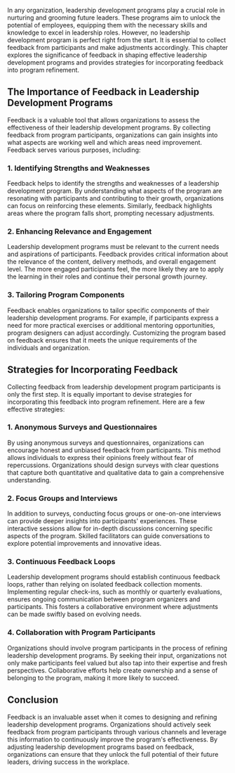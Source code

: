 
In any organization, leadership development programs play a crucial role in nurturing and grooming future leaders. These programs aim to unlock the potential of employees, equipping them with the necessary skills and knowledge to excel in leadership roles. However, no leadership development program is perfect right from the start. It is essential to collect feedback from participants and make adjustments accordingly. This chapter explores the significance of feedback in shaping effective leadership development programs and provides strategies for incorporating feedback into program refinement.

## The Importance of Feedback in Leadership Development Programs

Feedback is a valuable tool that allows organizations to assess the effectiveness of their leadership development programs. By collecting feedback from program participants, organizations can gain insights into what aspects are working well and which areas need improvement. Feedback serves various purposes, including:

### 1\. Identifying Strengths and Weaknesses

Feedback helps to identify the strengths and weaknesses of a leadership development program. By understanding what aspects of the program are resonating with participants and contributing to their growth, organizations can focus on reinforcing these elements. Similarly, feedback highlights areas where the program falls short, prompting necessary adjustments.

### 2\. Enhancing Relevance and Engagement

Leadership development programs must be relevant to the current needs and aspirations of participants. Feedback provides critical information about the relevance of the content, delivery methods, and overall engagement level. The more engaged participants feel, the more likely they are to apply the learning in their roles and continue their personal growth journey.

### 3\. Tailoring Program Components

Feedback enables organizations to tailor specific components of their leadership development programs. For example, if participants express a need for more practical exercises or additional mentoring opportunities, program designers can adjust accordingly. Customizing the program based on feedback ensures that it meets the unique requirements of the individuals and organization.

## Strategies for Incorporating Feedback

Collecting feedback from leadership development program participants is only the first step. It is equally important to devise strategies for incorporating this feedback into program refinement. Here are a few effective strategies:

### 1\. Anonymous Surveys and Questionnaires

By using anonymous surveys and questionnaires, organizations can encourage honest and unbiased feedback from participants. This method allows individuals to express their opinions freely without fear of repercussions. Organizations should design surveys with clear questions that capture both quantitative and qualitative data to gain a comprehensive understanding.

### 2\. Focus Groups and Interviews

In addition to surveys, conducting focus groups or one-on-one interviews can provide deeper insights into participants' experiences. These interactive sessions allow for in-depth discussions concerning specific aspects of the program. Skilled facilitators can guide conversations to explore potential improvements and innovative ideas.

### 3\. Continuous Feedback Loops

Leadership development programs should establish continuous feedback loops, rather than relying on isolated feedback collection moments. Implementing regular check-ins, such as monthly or quarterly evaluations, ensures ongoing communication between program organizers and participants. This fosters a collaborative environment where adjustments can be made swiftly based on evolving needs.

### 4\. Collaboration with Program Participants

Organizations should involve program participants in the process of refining leadership development programs. By seeking their input, organizations not only make participants feel valued but also tap into their expertise and fresh perspectives. Collaborative efforts help create ownership and a sense of belonging to the program, making it more likely to succeed.

## Conclusion

Feedback is an invaluable asset when it comes to designing and refining leadership development programs. Organizations should actively seek feedback from program participants through various channels and leverage this information to continuously improve the program's effectiveness. By adjusting leadership development programs based on feedback, organizations can ensure that they unlock the full potential of their future leaders, driving success in the workplace.
